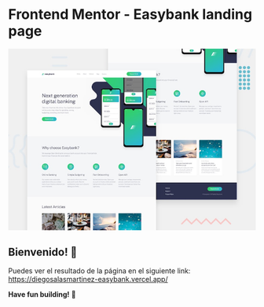 # Frontend Mentor - Easybank landing page

![Design preview for the Easybank landing page coding challenge](./design/desktop-preview.jpg)

## Bienvenido! 👋
Puedes ver el resultado de la página en el siguiente link: https://diegosalasmartinez-easybank.vercel.app/

**Have fun building!** 🚀
